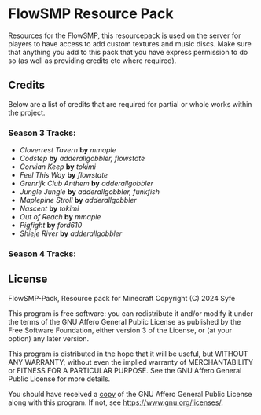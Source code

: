 # FlowSMP Resource Pack

Resources for the FlowSMP, this resourcepack is used on the server for players to have access to add custom textures and music discs.
Make sure that anything you add to this pack that you have express permission to do so (as well as providing credits etc where required).

## Credits

<!---

Credits should be added in the format below, comma separation for artist
- *Track* **by** *Artist(s)*

-->

Below are a list of credits that are required for partial or whole works within the project.

### Season 3 Tracks:

- *Cloverrest Tavern* **by** *mmaple*
- *Codstep* **by** *adderallgobbler, flowstate*
- *Corvian Keep* **by** *tokimi*
- *Feel This Way* **by** *flowstate*
- *Grenrijk Club Anthem* **by** *adderallgobbler*
- *Jungle Jungle* **by** *adderallgobbler, funkfish*
- *Maplepine Stroll* **by** *adderallgobbler*
- *Nascent* **by** *tokimi*
- *Out of Reach* **by** *mmaple*
- *Pigfight* **by** *ford610*
- *Shieje River* **by** *adderallgobbler*

### Season 4 Tracks:

<!--- - *Track* **by** *Artist(s)* -->

## License

FlowSMP-Pack, Resource pack for Minecraft
Copyright (C) 2024 Syfe

This program is free software: you can redistribute it and/or modify
it under the terms of the GNU Affero General Public License as published
by the Free Software Foundation, either version 3 of the License, or
(at your option) any later version.

This program is distributed in the hope that it will be useful,
but WITHOUT ANY WARRANTY; without even the implied warranty of
MERCHANTABILITY or FITNESS FOR A PARTICULAR PURPOSE.  See the
GNU Affero General Public License for more details.

You should have received a [copy](./LICENSE) of the GNU Affero General Public License
along with this program.  If not, see <https://www.gnu.org/licenses/>.
